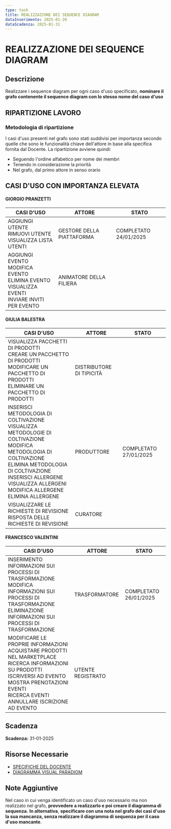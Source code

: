 ```yaml
---
type: task
title: REALIZZAZIONE DEI SEQUENCE DIAGRAM
dataInserimento: 2025-01-20
dataScadenza: 2025-01-31
---
```

# REALIZZAZIONE DEI SEQUENCE DIAGRAM
## Descrizione
Realizzare i sequence diagram per ogni caso d'uso specificato, **nominare il grafo contenente il sequence diagram con lo stesso nome del caso d'uso**


## RIPARTIZIONE LAVORO
### Metodologia di ripartizione
I casi d'uso presenti nel grafo sono stati suddivisi per importanza secondo quelle che sono le funzionalità chiave dell'attore in base alla specifica fornita dal Docente.
La ripartizione avviene quindi:
- Seguendo l'ordine alfabetico per nome dei membri
- Tenendo in considerazione la priorità
- Nel grafo, dal primo attore in senso orario

## CASI D'USO CON IMPORTANZA ELEVATA
#### GIORGIO PRANZETTI
| CASI D'USO                                                                                                                                                     | ATTORE                    | STATO                     |
| -------------------------------------------------------------------------------------------------------------------------------------------------------------- | ------------------------- | ------------------------- |
| AGGIUNGI UTENTE<br>RIMUOVI UTENTE<br>VISUALIZZA LISTA UTENTI                                                                                                   | GESTORE DELLA PIATTAFORMA | COMPLETATO 24/01/2025     |
| AGGIUNGI EVENTO<br>MODIFICA EVENTO<br>ELIMINA EVENTO<br>VISUALIZZA EVENTI<br>INVIARE INVITI PER EVENTO                                                         | ANIMATORE DELLA FILIERA   |                           |
#### GIULIA BALESTRA
| CASI D'USO                                                                                                                                       | ATTORE                   | STATO                     |
| ------------------------------------------------------------------------------------------------------------------------------------------------ | ------------------------ | ------------------------- |
| VISUALIZZA PACCHETTI DI PRODOTTI<br>CREARE UN PACCHETTO DI PRODOTTI<br>MODIFICARE UN PACCHETTO DI PRODOTTI<br>ELIMINARE UN PACCHETTO DI PRODOTTI | DISTRIBUTORE DI TIPICITÀ |
| INSERISCI METODOLOGIA DI COLTIVAZIONE<br>VISUALIZZA METODOLOGIE DI COLTIVAZIONE<br>MODIFICA METODOLOGIA DI COLTIVAZIONE<br>ELIMINA METODOLOGIA DI COLTIVAZIONE INSERISCI ALLERGENE<br>VISUALIZZA ALLERGENI<br>MODIFICA ALLERGENE<br>ELIMINA ALLERGENE                                                           | PRODUTTORE               | COMPLETATO 27/01/2025     |
| VISUALIZZARE LE RICHIESTE DI REVISIONE<br>RISPOSTA DELLE RICHIESTE DI REVISIONE                                                                  | CURATORE                 |
#### FRANCESCO VALENTINI
| CASI D'USO                                                                                                                                                                                                              | ATTORE            | STATO                     |
| ----------------------------------------------------------------------------------------------------------------------------------------------------------------------------------------------------------------------- | ----------------- | ------------------------- |
| INSERIMENTO INFORMAZIONI SUI PROCESSI DI TRASFORMAZIONE<br>MODIFICA INFORMAZIONI SUI PROCESSI DI TRASFORMAZIONE<br>ELIMINAZIONE INFORMAZIONI SUI PROCESSI DI TRASFORMAZIONE                                             | TRASFORMATORE     | COMPLETATO 26/01/2025     |
| MODIFICARE LE PROPRIE INFORMAZIONI<br>ACQUISTARE PRODOTTI NEL MARKETPLACE<br>RICERCA INFORMAZIONI SU PRODOTTI<br>ISCRIVERSI AD EVENTO<br>MOSTRA PRENOTAZIONI EVENTI<br>RICERCA EVENTI<br>ANNULLARE ISCRIZIONE AD EVENTO | UTENTE REGISTRATO |                           |

## Scadenza
**Scadenza:** 31-01-2025

## Risorse Necessarie
- [SPECIFICHE DEL DOCENTE](https://docs.google.com/document/d/1IXagE_L6TtFBPx2kVvV35wJbfZ9Ls8r0ThPXx25XXpE/edit?tab=t.0#heading=h.wpfo4ajj0vtq)
- [DIAGRAMMA VISUAL PARADIGM](https://github.com/FrancescoValentini/PROGETTO-IDS-2024-2025/blob/main/Modellazione/ITER1-vITA-Ingegneria-Del-Software.vpp)

## Note Aggiuntive
Nel caso in cui venga identificato un caso d'uso necessario ma non realizzato nel grafo, **provvedere a realizzarlo e poi creare il diagramma di sequenza.** **In alternativa**, **specificare con una nota nel grafo dei casi d'uso la sua mancanza, senza realizzare il diagramma di sequenza per il caso d'uso mancante**.